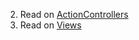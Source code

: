 
2) Read on [ActionControllers](http://framework.zend.com/manual/1.12/en/learning.quickstart.create-project.html)
3) Read on [Views](http://framework.zend.com/manual/1.12/en/learning.quickstart.create-project.html)